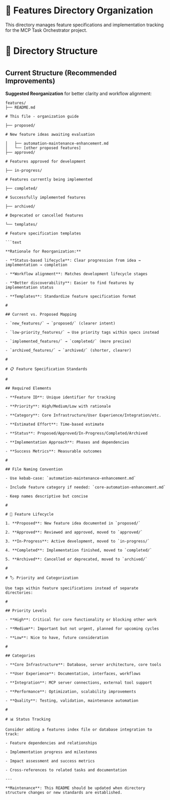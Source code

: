 

# 🚀 Features Directory Organization

This directory manages feature specifications and implementation tracking for the MCP Task Orchestrator project.

#

# 📁 Directory Structure

#

## Current Structure (Recommended Improvements)

**Suggested Reorganization** for better clarity and workflow alignment:

```text
features/
├── README.md                    

# This file - organization guide

├── proposed/                    

# New feature ideas awaiting evaluation

│   ├── automation-maintenance-enhancement.md
│   └── [other proposed features]
├── approved/                    

# Features approved for development  

├── in-progress/                 

# Features currently being implemented

├── completed/                   

# Successfully implemented features

├── archived/                    

# Deprecated or cancelled features

└── templates/                   

# Feature specification templates

```text

**Rationale for Reorganization:**

- **Status-based lifecycle**: Clear progression from idea → implementation → completion

- **Workflow alignment**: Matches development lifecycle stages

- **Better discoverability**: Easier to find features by implementation status

- **Templates**: Standardize feature specification format

#

## Current vs. Proposed Mapping

- `new_features/` → `proposed/` (clearer intent)

- `low-priority_features/` → Use priority tags within specs instead

- `implemented_features/` → `completed/` (more precise)

- `archived_features/` → `archived/` (shorter, clearer)

#

# 📋 Feature Specification Standards

#

## Required Elements

- **Feature ID**: Unique identifier for tracking

- **Priority**: High/Medium/Low with rationale

- **Category**: Core Infrastructure/User Experience/Integration/etc.

- **Estimated Effort**: Time-based estimate

- **Status**: Proposed/Approved/In-Progress/Completed/Archived

- **Implementation Approach**: Phases and dependencies

- **Success Metrics**: Measurable outcomes

#

## File Naming Convention

- Use kebab-case: `automation-maintenance-enhancement.md`

- Include feature category if needed: `core-automation-enhancement.md`

- Keep names descriptive but concise

#

# 🔄 Feature Lifecycle

1. **Proposed**: New feature idea documented in `proposed/`

2. **Approved**: Reviewed and approved, moved to `approved/`

3. **In-Progress**: Active development, moved to `in-progress/`

4. **Completed**: Implementation finished, moved to `completed/`

5. **Archived**: Cancelled or deprecated, moved to `archived/`

#

# 🏷️ Priority and Categorization

Use tags within feature specifications instead of separate directories:

#

## Priority Levels

- **High**: Critical for core functionality or blocking other work

- **Medium**: Important but not urgent, planned for upcoming cycles

- **Low**: Nice to have, future consideration

#

## Categories

- **Core Infrastructure**: Database, server architecture, core tools

- **User Experience**: Documentation, interfaces, workflows  

- **Integration**: MCP server connections, external tool support

- **Performance**: Optimization, scalability improvements

- **Quality**: Testing, validation, maintenance automation

#

# 📊 Status Tracking

Consider adding a features index file or database integration to track:

- Feature dependencies and relationships

- Implementation progress and milestones

- Impact assessment and success metrics

- Cross-references to related tasks and documentation

---

**Maintenance**: This README should be updated when directory structure changes or new standards are established.
